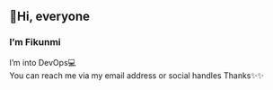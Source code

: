 ## 👋Hi, everyone

### I’m Fikunmi

I’m into DevOps💻
<br>
You can reach me via my email address or social handles
Thanks✨✨


<!---
Adesam97/Adesam97 is a ✨ special ✨ repository because its `README.md` (this file) appears on your GitHub profile.
You can click the Preview link to take a look at your changes.
--->
